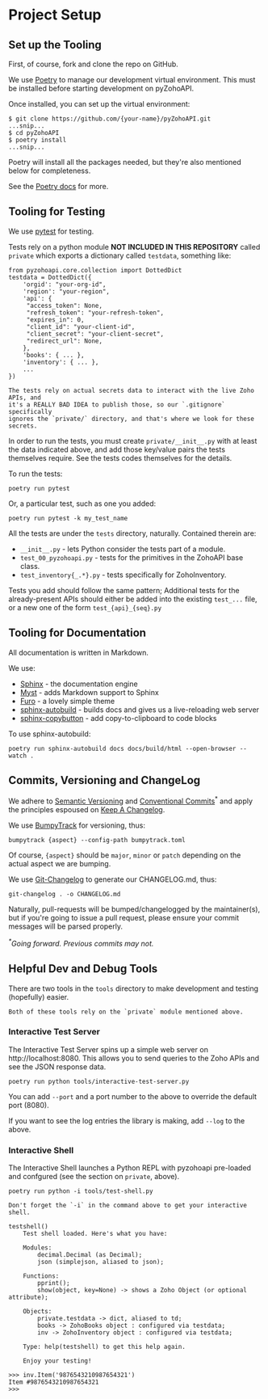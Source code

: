 # Project Setup

## Set up the Tooling

First, of course, fork and clone the repo on GitHub.

We use [Poetry](https://python-poetry.org/) to manage our development virtual
environment. This must be installed before starting development on pyZohoAPI.

Once installed, you can set up the virtual environment:

```{code-block} console
$ git clone https://github.com/{your-name}/pyZohoAPI.git
...snip...
$ cd pyZohoAPI
$ poetry install
...snip...
```

Poetry will install all the packages needed, but they're also mentioned below
for completeness.

See the [Poetry docs](https://python-poetry.org/) for more.

## Tooling for Testing

We use [pytest](https://docs.pytest.org/en/stable/) for testing.

Tests rely on a python module **NOT INCLUDED IN THIS REPOSITORY** called
`private` which exports a dictionary called `testdata`, something like:

```{code-block} python
from pyzohoapi.core.collection import DottedDict
testdata = DottedDict({
    'orgid': "your-org-id",
    'region': "your-region",
    'api': {
     "access_token": None,
     "refresh_token": "your-refresh-token",
     "expires_in": 0,
     "client_id": "your-client-id",
     "client_secret": "your-client-secret",
     "redirect_url": None,
    },
    'books': { ... },
    'inventory': { ... },
    ...
})
```

```{danger}
The tests rely on actual secrets data to interact with the live Zoho APIs, and
it's a REALLY BAD IDEA to publish those, so our `.gitignore` specifically
ignores the `private/` directory, and that's where we look for these secrets.
```

In order to run the tests, you must create `private/__init__.py` with at least
the data indicated above, and add those key/value pairs the tests themselves
require. See the tests codes themselves for the details.

To run the tests:

```{code-block} console
poetry run pytest
```

Or, a particular test, such as one you added:

```{code-block} console
poetry run pytest -k my_test_name
```

All the tests are under the `tests` directory, naturally. Contained therein are:

* `__init__.py` - lets Python consider the tests part of a module.
* `test_00_pyzohoapi.py` - tests for the primitives in the ZohoAPI base class.
* `test_inventory{_.*}.py` - tests specifically for ZohoInventory.

Tests you add should follow the same pattern; Additional tests for
the already-present APIs should either be added into the existing `test_...`
file, or a new one of the form `test_{api}_{seq}.py`

## Tooling for Documentation

All documentation is written in Markdown.

We use:

* [Sphinx](https://www.sphinx-doc.org/en/master/) - the documentation engine
* [Myst](https://github.com/executablebooks/MyST-Parser) - adds Markdown support to Sphinx
* [Furo](https://github.com/pradyunsg/furo) - a lovely simple theme
* [sphinx-autobuild](https://pypi.org/project/sphinx-autobuild/) - builds docs and gives us a live-reloading web server
* [sphinx-copybutton](https://sphinx-copybutton.readthedocs.io/en/latest/) - add copy-to-clipboard to code blocks

To use sphinx-autobuild:

```{code-block} console
poetry run sphinx-autobuild docs docs/build/html --open-browser --watch .
```

## Commits, Versioning and ChangeLog

We adhere to [Semantic Versioning](https://semver.org) and [Conventional
Commits](https://www.conventionalcommits.org/)<sup>*</sup> and apply the
principles espoused on [Keep A Changelog](https://keepachangelog.com).

We use [BumpyTrack](https://github.com/nandilugio/bumpytrack) for versioning,
thus:

```{code-block} console
bumpytrack {aspect} --config-path bumpytrack.toml
```

Of course, `{aspect}` should be `major`, `minor` or `patch` depending on the
actual aspect we are bumping.

We use [Git-Changelog](https://github.com/pawamoy/git-changelog) to generate our
CHANGELOG.md, thus:

```{code-block} console
git-changelog . -o CHANGELOG.md
```

Naturally, pull-requests will be bumped/changelogged by the maintainer(s), but
if you're going to issue a pull request, please ensure your commit messages will
be parsed properly.

_<sup>*</sup>Going forward. Previous commits may not._

## Helpful Dev and Debug Tools

There are two tools in the `tools` directory to make development and testing
(hopefully) easier.

```{note}
Both of these tools rely on the `private` module mentioned above.
```

### Interactive Test Server

The Interactive Test Server spins up a simple web server on
http://localhost:8080. This allows you to send queries to the Zoho APIs and see
the JSON response data.

```{code-block} console
poetry run python tools/interactive-test-server.py
```

You can add `--port` and a port number to the above to override the
default port (8080).

If you want to see the log entries the library is making, add `--log` to the
above.

### Interactive Shell

The Interactive Shell launches a Python REPL with pyzohoapi pre-loaded and
confgured (see the section on `private`, above).

```{code-block} console
poetry run python -i tools/test-shell.py
```

```{note}
Don't forget the `-i` in the command above to get your interactive shell.
```

```{code-block} console
testshell()
    Test shell loaded. Here's what you have:

    Modules:
        decimal.Decimal (as Decimal);
        json (simplejson, aliased to json);

    Functions:
        pprint();
        show(object, key=None) -> shows a Zoho Object (or optional attribute);

    Objects:
        private.testdata -> dict, aliased to td;
        books -> ZohoBooks object : configured via testdata;
        inv -> ZohoInventory object : configured via testdata;

    Type: help(testshell) to get this help again.

    Enjoy your testing!

>>> inv.Item('9876543210987654321')
Item #9876543210987654321
>>>
```

